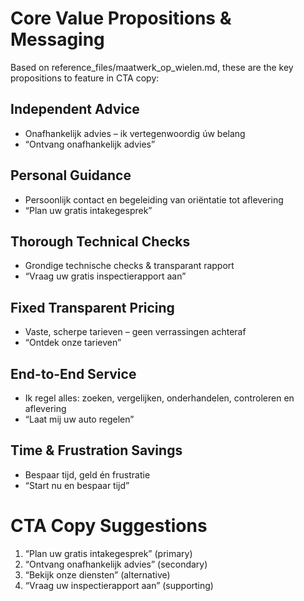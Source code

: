 # Core Value Propositions & Messaging

Based on reference_files/maatwerk_op_wielen.md, these are the key propositions to feature in CTA copy:

## Independent Advice
- Onafhankelijk advies – ik vertegenwoordig úw belang  
- “Ontvang onafhankelijk advies”

## Personal Guidance
- Persoonlijk contact en begeleiding van oriëntatie tot aflevering  
- “Plan uw gratis intakegesprek”

## Thorough Technical Checks
- Grondige technische checks & transparant rapport  
- “Vraag uw gratis inspectierapport aan”

## Fixed Transparent Pricing
- Vaste, scherpe tarieven – geen verrassingen achteraf  
- “Ontdek onze tarieven”

## End-to-End Service
- Ik regel alles: zoeken, vergelijken, onderhandelen, controleren en aflevering  
- “Laat mij uw auto regelen”

## Time & Frustration Savings
- Bespaar tijd, geld én frustratie  
- “Start nu en bespaar tijd”

# CTA Copy Suggestions

1. “Plan uw gratis intakegesprek” (primary)  
2. “Ontvang onafhankelijk advies” (secondary)  
3. “Bekijk onze diensten” (alternative)  
4. “Vraag uw inspectierapport aan” (supporting)  